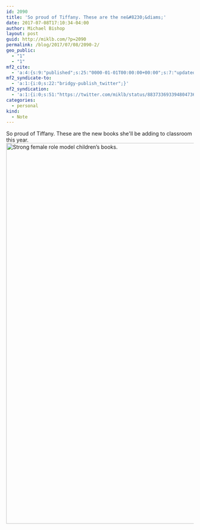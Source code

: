 ```yaml
---
id: 2090
title: 'So proud of Tiffany. These are the ne&#8230;&diams;'
date: 2017-07-08T17:10:34-04:00
author: Michael Bishop
layout: post
guid: http://miklb.com/?p=2090
permalink: /blog/2017/07/08/2090-2/
geo_public:
  - "1"
  - "1"
mf2_cite:
  - 'a:4:{s:9:"published";s:25:"0000-01-01T00:00:00+00:00";s:7:"updated";s:25:"0000-01-01T00:00:00+00:00";s:8:"category";a:1:{i:0;s:0:"";}s:6:"author";a:0:{}}'
mf2_syndicate-to:
  - 'a:1:{i:0;s:22:"bridgy-publish_twitter";}'
mf2_syndication:
  - 'a:1:{i:0;s:51:"https://twitter.com/miklb/status/883733693394804736";}'
categories:
  - personal
kind:
  - Note
---
```

So proud of Tiffany. These are the new books she'll be adding to classroom this year.
<img src="https://miklb.com/content/uploads/2017/07/IMG_4268-924x1024.jpg" alt="Strong female role model children’s books." width="924" height="1024" class="u-photo alignnone size-large wp-image-2091" />